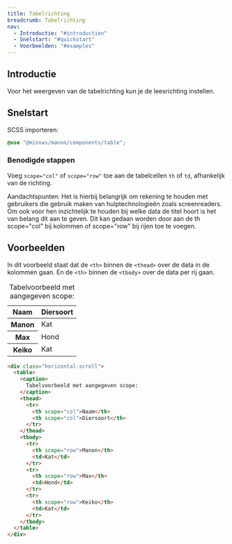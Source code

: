 ```yaml
---
title: Tabelrichting
breadcrumb: Tabelrichting
nav:
  - Introductie: "#introduction"
  - Snelstart: "#quickstart"
  - Voorbeelden: "#examples"
---
```


<h2 id="introduction">Introductie</h2>

Voor het weergeven van de tabelrichting kun je de leesrichting instellen.

<h2 id="quickstart">Snelstart</h2>

SCSS importeren:

```scss
@use "@minvws/manon/components/table";
```

### Benodigde stappen

Voeg `scope="col"` of `scope="row"` toe aan de tabelcellen `th` of `td`,
afhankelijk van de richting.

<p class="explanation">
  <span>Aandachtspunten:</span>
  Het is hierbij belangrijk om rekening te houden met gebruikers die gebruik maken van
  hulptechnologieën zoals screenreaders. Om ook voor hen inzichtelijk te houden bij welke
  data de titel hoort is het van belang dit aan te geven. Dit kan gedaan worden door aan
  de th scope="col" bij kolommen of scope="row" bij rijen toe te voegen.
</p>

<h2 id="examples">Voorbeelden</h2>

In dit voorbeeld staat dat de `<th>` binnen de `<thead>` over de data in de
kolommen gaan. En de `<th>` binnen de `<tbody>` over de data per rij gaan.

<div class="horizontal-scroll">
  <table>
    <caption> Tabelvoorbeeld met aangegeven scope: </caption>
    <thead>
      <tr>
        <th scope="col">Naam</th>
        <th scope="col">Diersoort</th>
      </tr>
    </thead>
    <tbody>
      <tr>
        <th scope="row">Manon</th>
        <td>Kat</td>
      </tr>
      <tr>
        <th scope="row">Max</th>
        <td>Hond</td>
      </tr>
      <tr>
        <th scope="row">Keiko</th>
        <td>Kat</td>
      </tr>
    </tbody>
  </table>
</div>

```html
<div class="horizontal-scroll">
  <table>
    <caption>
      Tabelvoorbeeld met aangegeven scope:
    </caption>
    <thead>
      <tr>
        <th scope="col">Naam</th>
        <th scope="col">Diersoort</th>
      </tr>
    </thead>
    <tbody>
      <tr>
        <th scope="row">Manon</th>
        <td>Kat</td>
      </tr>
      <tr>
        <th scope="row">Max</th>
        <td>Hond</td>
      </tr>
      <tr>
        <th scope="row">Keiko</th>
        <td>Kat</td>
      </tr>
    </tbody>
  </table>
</div>
```
